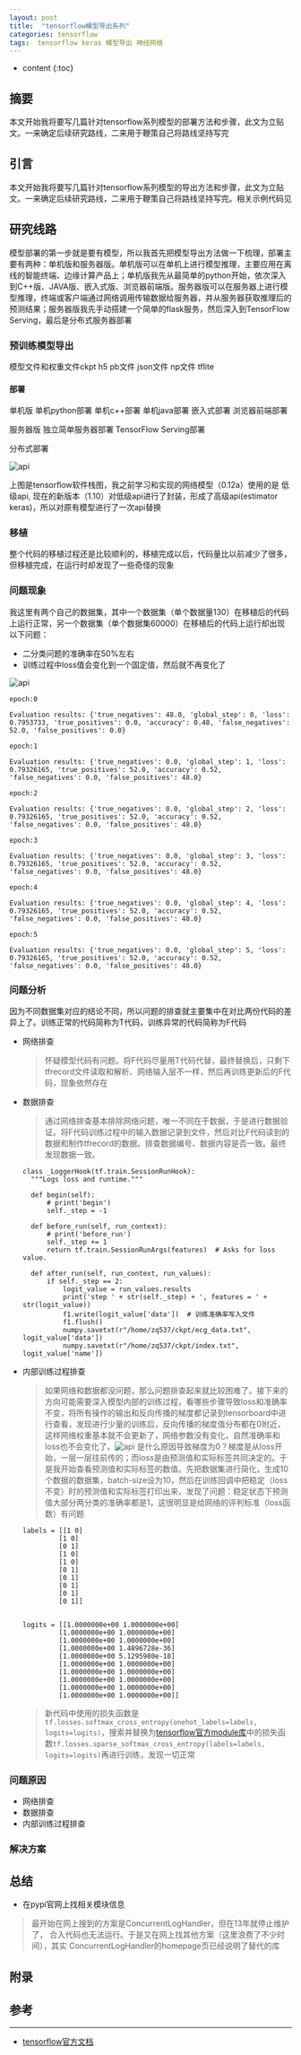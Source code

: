 ```yaml
---
layout: post
title:  "tensorflow模型导出系列"
categories: tensorflow
tags:  tensorflow keras 模型导出 神经网络
---
```


* content
{:toc}

## 摘要
本文开始我将要写几篇针对tensorflow系列模型的部署方法和步骤，此文为立贴文。一来确定后续研究路线，二来用于鞭策自己将路线坚持写完

## 引言
本文开始我将要写几篇针对tensorflow系列模型的导出方法和步骤，此文为立贴文。一来确定后续研究路线，二来用于鞭策自己将路线坚持写完。相关示例代码见


## 研究线路
模型部署的第一步就是要有模型，所以我首先把模型导出方法做一下梳理，部署主要有两种：单机版和服务器版。单机版可以在单机上进行模型推理，主要应用在离线的智能终端、边缘计算产品上；单机版我先从最简单的python开始，依次深入到C++版、JAVA版、嵌入式版、浏览器前端版。服务器版可以在服务器上进行模型推理，终端或客户端通过网络调用传输数据给服务器，并从服务器获取推理后的预测结果；服务器版我先手动搭建一个简单的flask服务，然后深入到TensorFlow Serving，最后是分布式服务器部署

### 预训练模型导出
模型文件和权重文件ckpt
h5
pb文件
json文件
np文件
tflite

#### 部署
单机版
单机python部署
单机c++部署
单机java部署
嵌入式部署
浏览器前端部署


服务器版
独立简单服务器部署
TensorFlow Serving部署

分布式部署



![api](https://raw.githubusercontent.com/gdyshi/gdyshi.github.io/master/_posts/Pic/1809/api.png)

上图是tensorflow软件栈图，我之前学习和实现的网络模型（0.12a）使用的是 低级api, 现在的新版本（1.10）对低级api进行了封装，形成了高级api(estimator keras)，所以对原有模型进行了一次api替换


### 移植
整个代码的移植过程还是比较顺利的，移植完成以后，代码量比以前减少了很多，但移植完成，在运行时却发现了一些奇怪的现象

### 问题现象

我这里有两个自己的数据集，其中一个数据集（单个数据量130）在移植后的代码上运行正常，另一个数据集（单个数据集60000）在移植后的代码上运行却出现以下问题：
- 二分类问题的准确率在50%左右
- 训练过程中loss值会变化到一个固定值，然后就不再变化了

![api](https://raw.githubusercontent.com/gdyshi/gdyshi.github.io/master/_posts/Pic/1809/loss-acc.png)

```
epoch:0

Evaluation results:	{'true_negatives': 48.0, 'global_step': 0, 'loss': 0.7953733, 'true_positives': 0.0, 'accuracy': 0.48, 'false_negatives': 52.0, 'false_positives': 0.0}

epoch:1

Evaluation results:	{'true_negatives': 0.0, 'global_step': 1, 'loss': 0.79326165, 'true_positives': 52.0, 'accuracy': 0.52, 'false_negatives': 0.0, 'false_positives': 48.0}

epoch:2

Evaluation results:	{'true_negatives': 0.0, 'global_step': 2, 'loss': 0.79326165, 'true_positives': 52.0, 'accuracy': 0.52, 'false_negatives': 0.0, 'false_positives': 48.0}

epoch:3

Evaluation results:	{'true_negatives': 0.0, 'global_step': 3, 'loss': 0.79326165, 'true_positives': 52.0, 'accuracy': 0.52, 'false_negatives': 0.0, 'false_positives': 48.0}

epoch:4

Evaluation results:	{'true_negatives': 0.0, 'global_step': 4, 'loss': 0.79326165, 'true_positives': 52.0, 'accuracy': 0.52, 'false_negatives': 0.0, 'false_positives': 48.0}

epoch:5

Evaluation results:	{'true_negatives': 0.0, 'global_step': 5, 'loss': 0.79326165, 'true_positives': 52.0, 'accuracy': 0.52, 'false_negatives': 0.0, 'false_positives': 48.0}

```

### 问题分析

因为不同数据集对应的结论不同，所以问题的排查就主要集中在对比两份代码的差异上了。训练正常的代码简称为T代码，训练异常的代码简称为F代码

- 网络排查
  > 怀疑模型代码有问题。将F代码尽量用T代码代替，最终替换后，只剩下tfrecord文件读取和解析、网络输入层不一样，然后再训练更新后的F代码，现象依然存在
- 数据排查
  > 通过网络排查基本排除网络问题，唯一不同在于数据，于是进行数据验证。将F代码训练过程中的输入数据记录到文件，然后对比F代码读到的数据和制作tfrecord的数据。排查数据编号、数据内容是否一致。最终发现数据一致。
  ```
  class _LoggerHook(tf.train.SessionRunHook):
    """Logs loss and runtime."""

    def begin(self):
        # print('begin')
        self._step = -1

    def before_run(self, run_context):
        # print('before_run')
        self._step += 1
        return tf.train.SessionRunArgs(features)  # Asks for loss value.

    def after_run(self, run_context, run_values):
        if self._step == 2:
            logit_value = run_values.results
            print('step ' + str(self._step) + ', features = ' + str(logit_value))
            f1.write(logit_value['data'])  # 训练准确率写入文件
            f1.flush()
            numpy.savetxt(r"/home/zq537/ckpt/ecg_data.txt", logit_value['data'])
            numpy.savetxt(r"/home/zq537/ckpt/index.txt", logit_value['name'])
  ```
- 内部训练过程排查
  > 如果网络和数据都没问题，那么问题排查起来就比较困难了。接下来的方向可能需要深入模型内部的训练过程，看哪些步骤导致loss和准确率不变，将所有操作的输出和反向传播的梯度都记录到tensorboard中进行查看，发现进行少量的训练后，反向传播的梯度值分布都在0附近，这样网络权重基本就不会更新了，网络参数没有变化，自然准确率和loss也不会变化了。![api](https://raw.githubusercontent.com/gdyshi/gdyshi.github.io/master/_posts/Pic/1809/tfrecord.png)
  > 是什么原因导致梯度为0？梯度是从loss开始，一层一层往前传的；而loss是由预测值和实际标签共同决定的。于是我开始查看预测值和实际标签的数值。先把数据集进行简化，生成10个数据的数据集，batch-size设为10，然后在训练回调中把稳定（loss不变）时的预测值和实际标签打印出来，发现了问题：稳定状态下预测值大部分两分类的准确率都是1，这很明显是给网络的评判标准（loss函数）有问题
  ```
  labels = [[1 0]
           [1 0]
           [0 1]
           [1 0]
           [1 0]
           [0 1]
           [0 1]
           [0 1]
           [0 1]
           [0 1]]


  logits = [[1.0000000e+00 1.0000000e+00]
           [1.0000000e+00 1.0000000e+00]
           [1.0000000e+00 1.0000000e+00]
           [1.0000000e+00 1.4896728e-36]
           [1.0000000e+00 5.1295980e-18]
           [1.0000000e+00 1.0000000e+00]
           [1.0000000e+00 1.0000000e+00]
           [1.0000000e+00 1.0000000e+00]
           [1.0000000e+00 1.0000000e+00]
           [1.0000000e+00 1.0000000e+00]]
  ```
  > 新代码中使用的损失函数是`tf.losses.softmax_cross_entropy(onehot_labels=labels, logits=logits)`，搜索并替换为[tensorflow官方module库](https://github.com/tensorflow/models)中的损失函数`tf.losses.sparse_softmax_cross_entropy(labels=labels, logits=logits)`再进行训练，发现一切正常


### 问题原因
- 网络排查
- 数据排查
- 内部训练过程排查

### 解决方案


## 总结
* 在pypi官网上找相关模块信息
> 最开始在网上搜到的方案是ConcurrentLogHandler，但在13年就停止维护了，
合入代码也无法运行。于是又在网上找其他方案（这里浪费了不少时间），其实
ConcurrentLogHandler的homepage页已经说明了替代的库

## 附录


## 参考
---
- [tensorflow官方文档](https://tensorflow.google.cn/api_docs/python/tf/losses)
